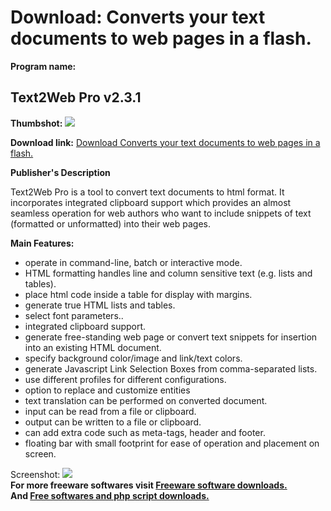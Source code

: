 # Download: Converts your text documents to web pages in a flash.

**Program name:**

## Text2Web Pro v2.3.1

  
**Thumbshot:** ![](http://www.freewarefiles.com/screenshot/txt2web_md.gif)   
  
**Download link:** [Download Converts your text documents to web pages in a flash.](http://freesoftwares.boysofts.com/TextWeb-Pro-V_program_15505.html)  
  


**Publisher's Description**  
  


Text2Web Pro is a tool to convert text documents to html format. It incorporates integrated clipboard support which provides an almost seamless operation for web authors who want to include snippets of text (formatted or unformatted) into their web pages. 

**Main Features:**

  * operate in command-line, batch or interactive mode. 
  * HTML formatting handles line and column sensitive text (e.g. lists and tables). 
  * place html code inside a table for display with margins. 
  * generate true HTML lists and tables. 
  * select font parameters.. 
  * integrated clipboard support. 
  * generate free-standing web page or convert text snippets for insertion into an existing HTML document. 
  * specify background color/image and link/text colors. 
  * generate Javascript Link Selection Boxes from comma-separated lists. 
  * use different profiles for different configurations. 
  * option to replace and customize entities 
  * text translation can be performed on converted document. 
  * input can be read from a file or clipboard. 
  * output can be written to a file or clipboard. 
  * can add extra code such as meta-tags, header and footer. 
  * floating bar with small footprint for ease of operation and placement on screen. 

  
  
Screenshot: ![](http://www.freewarefiles.com/screenshot/txt2web.gif)   
**For more freeware softwares visit [Freeware software downloads.](http://freesoftwares.boysofts.com/)**   
**And [Free softwares and php script downloads.](http://www.boysofts.com/)**
